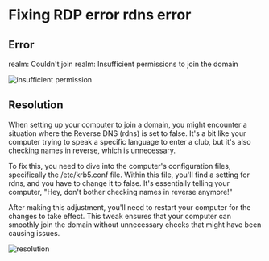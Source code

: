 # Fixing RDP error rdns error
## Error

realm: Couldn't join realm: Insufficient permissions to join the domain

![insufficient permission](https://github.com/rasheedjimoh/rdnserror/assets/157264080/167b8773-c6ac-4f07-b661-57f8c79809c1)


## Resolution
When setting up your computer to join a domain, you might encounter a situation where the Reverse DNS (rdns) is set to false. It's a bit like your computer trying to speak a specific language to enter a club, but it's also checking names in reverse, which is unnecessary.

To fix this, you need to dive into the computer's configuration files, specifically the /etc/krb5.conf file. Within this file, you'll find a setting for rdns, and you have to change it to false. It's essentially telling your computer, "Hey, don't bother checking names in reverse anymore!"

After making this adjustment, you'll need to restart your computer for the changes to take effect. This tweak ensures that your computer can smoothly join the domain without unnecessary checks that might have been causing issues.

![resolution](https://github.com/rasheedjimoh/rdnserror/assets/157264080/75a29856-a542-441d-96bd-db7fe13ad71c)
